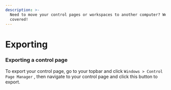 ```yaml
---
description: >-
  Need to move your control pages or workspaces to another computer? We got you
  covered!
---
```


# Exporting

### Exporting a control page

To export your control page, go to your topbar and click `Windows > Control Page Manager` , then navigate to your control page and click this button to export.

